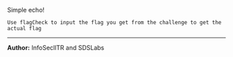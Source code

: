 Simple echo!

`Use flagCheck to input the flag you get from the challenge to get the actual flag`

---
**Author:** InfoSecllTR and SDSLabs